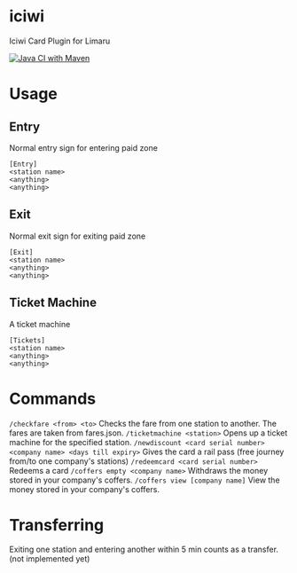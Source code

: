 # iciwi
Iciwi Card Plugin for Limaru

[![Java CI with Maven](https://github.com/Mineshafter61/iciwi/actions/workflows/IciwiBuild.yml/badge.svg)](https://github.com/Mineshafter61/iciwi/actions/workflows/IciwiBuild.yml)

# Usage
## Entry
Normal entry sign for entering paid zone
```
[Entry]
<station name>
<anything>
<anything>
```
## Exit
Normal exit sign for exiting paid zone
```
[Exit]
<station name>
<anything>
<anything>
```
## Ticket Machine
A ticket machine
```
[Tickets]
<station name>
<anything>
<anything>
```
# Commands
`/checkfare <from> <to>` Checks the fare from one station to another. The fares are taken from fares.json.
`/ticketmachine <station>` Opens up a ticket machine for the specified station.
`/newdiscount <card serial number> <company name> <days till expiry>` Gives the card a rail pass (free journey from/to one company's stations)
`/redeemcard <card serial number>` Redeems a card
`/coffers empty <company name>` Withdraws the money stored in your company's coffers.
`/coffers view [company name]` View the money stored in your company's coffers.

# Transferring
Exiting one station and entering another within 5 min counts as a transfer. (not implemented yet)
